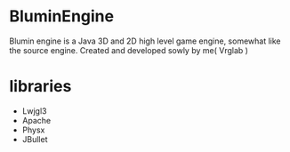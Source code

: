 # BluminEngine 
Blumin engine is a Java 3D and 2D high level game engine, somewhat like the source engine. 
Created and developed sowly by me( Vrglab )

# libraries
* Lwjgl3
* Apache
* Physx
* JBullet
